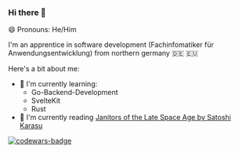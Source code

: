 ### Hi there 👋
😄 Pronouns: He/Him 

I'm an apprentice in software development (Fachinfomatiker für Anwendungsentwicklung) from northern germany 🇩🇪 🇪🇺

Here's a bit about me:
- 🌱 I'm currently learning:
  - Go-Backend-Development
  - SvelteKit
  - Rust
- 📕 I'm currently reading [Janitors of the Late Space Age by Satoshi Karasu](https://www.goodreads.com/book/show/35482162-janitors-of-the-late-space-age)
 
<a href="https://www.codewars.com/users/AnonymousPangolin" target="_blank">![codewars-badge](https://www.codewars.com/users/AnonymousPangolin/badges/large)</a>
